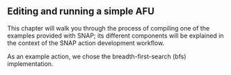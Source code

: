 ## Editing and running a simple AFU

This chapter will walk you through the process of compiling one of the examples provided with SNAP; its different components will be explained in the context of the SNAP action development workflow.

As an example action, we chose the breadth-first-search (bfs) implementation.

